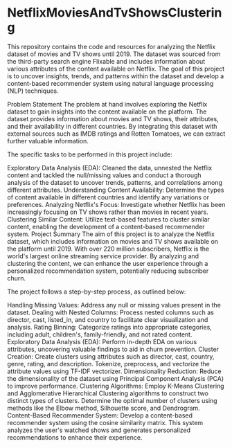 # NetflixMoviesAndTvShowsClustering
This repository contains the code and resources for analyzing the Netflix dataset of movies and TV shows until 2019. The dataset was sourced from the third-party search engine Flixable and includes information about various attributes of the content available on Netflix. The goal of this project is to uncover insights, trends, and patterns within the dataset and develop a content-based recommender system using natural language processing (NLP) techniques.

Problem Statement
The problem at hand involves exploring the Netflix dataset to gain insights into the content available on the platform. The dataset provides information about movies and TV shows, their attributes, and their availability in different countries. By integrating this dataset with external sources such as IMDB ratings and Rotten Tomatoes, we can extract further valuable information.

The specific tasks to be performed in this project include:

Exploratory Data Analysis (EDA): Cleaned the data, unnested the Netflix content and tackled the null/missing values and conduct a thorough analysis of the dataset to uncover trends, patterns, and correlations among different attributes.
Understanding Content Availability: Determine the types of content available in different countries and identify any variations or preferences.
Analyzing Netflix's Focus: Investigate whether Netflix has been increasingly focusing on TV shows rather than movies in recent years.
Clustering Similar Content: Utilize text-based features to cluster similar content, enabling the development of a content-based recommender system.
Project Summary
The aim of this project is to analyze the Netflix dataset, which includes information on movies and TV shows available on the platform until 2019. With over 220 million subscribers, Netflix is the world's largest online streaming service provider. By analyzing and clustering the content, we can enhance the user experience through a personalized recommendation system, potentially reducing subscriber churn.

The project follows a step-by-step process, as outlined below:

Handling Missing Values: Address any null or missing values present in the dataset.
Dealing with Nested Columns: Process nested columns such as director, cast, listed_in, and country to facilitate clear visualization and analysis.
Rating Binning: Categorize ratings into appropriate categories, including adult, children's, family-friendly, and not rated content.
Exploratory Data Analysis (EDA): Perform in-depth EDA on various attributes, uncovering valuable findings to aid in churn prevention.
Cluster Creation: Create clusters using attributes such as director, cast, country, genre, rating, and description. Tokenize, preprocess, and vectorize the attribute values using TF-IDF vectorizer.
Dimensionality Reduction: Reduce the dimensionality of the dataset using Principal Component Analysis (PCA) to improve performance.
Clustering Algorithms: Employ K-Means Clustering and Agglomerative Hierarchical Clustering algorithms to construct two distinct types of clusters. Determine the optimal number of clusters using methods like the Elbow method, Silhouette score, and Dendrogram.
Content-Based Recommender System: Develop a content-based recommender system using the cosine similarity matrix. This system analyzes the user's watched shows and generates personalized recommendations to enhance their experience.
